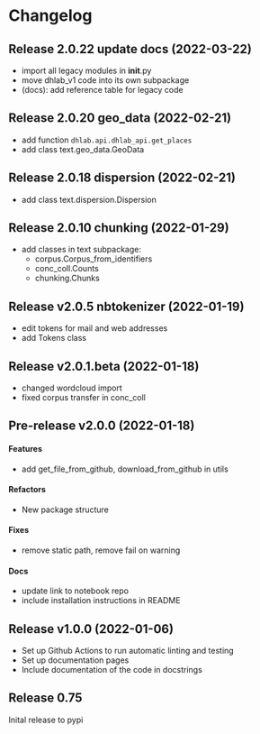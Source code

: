 # Changelog

## Release 2.0.22 update docs (2022-03-22)

* import all legacy modules in __init__.py
* move dhlab_v1 code into its own subpackage
* (docs): add reference table for legacy code 

## Release 2.0.20 geo_data (2022-02-21)
* add function `dhlab.api.dhlab_api.get_places`
* add class text.geo_data.GeoData

## Release 2.0.18 dispersion (2022-02-21)
* add class text.dispersion.Dispersion

## Release 2.0.10 chunking (2022-01-29)
* add classes in text subpackage:
  * corpus.Corpus_from_identifiers
  * conc_coll.Counts
  * chunking.Chunks


## Release v2.0.5 nbtokenizer (2022-01-19)

* edit tokens for mail and web addresses
* add Tokens class

## Release v2.0.1.beta (2022-01-18)

* changed wordcloud import
* fixed corpus transfer in conc_coll


## Pre-release v2.0.0 (2022-01-18)
#### Features
* add get_file_from_github, download_from_github in utils

#### Refactors

* New package structure

#### Fixes

* remove static path, remove fail on warning

#### Docs

* update link to notebook repo
* include installation instructions in README


## Release v1.0.0 (2022-01-06)

* Set up Github Actions to run automatic linting and testing
* Set up documentation pages
* Include documentation of the code in docstrings


## Release 0.75

Inital release to pypi
